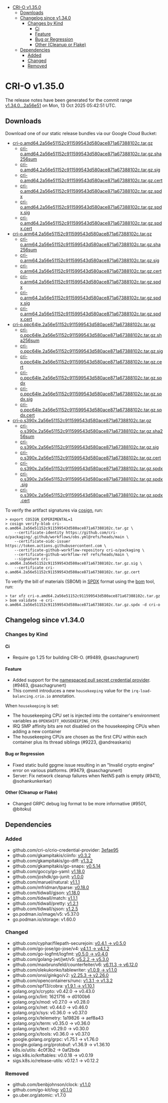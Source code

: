 - [CRI-O v1.35.0](#cri-o-v1350)
  - [Downloads](#downloads)
  - [Changelog since v1.34.0](#changelog-since-v1340)
    - [Changes by Kind](#changes-by-kind)
      - [Ci](#ci)
      - [Feature](#feature)
      - [Bug or Regression](#bug-or-regression)
      - [Other (Cleanup or Flake)](#other-cleanup-or-flake)
  - [Dependencies](#dependencies)
    - [Added](#added)
    - [Changed](#changed)
    - [Removed](#removed)

# CRI-O v1.35.0

The release notes have been generated for the commit range
[v1.34.0...2a56e51](https://github.com/cri-o/cri-o/compare/v1.34.0...v1.35.0) on Mon, 13 Oct 2025 05:42:51 UTC.

## Downloads

Download one of our static release bundles via our Google Cloud Bucket:

- [cri-o.amd64.2a56e51152c911599543d580ace871a67388102c.tar.gz](https://storage.googleapis.com/cri-o/artifacts/cri-o.amd64.2a56e51152c911599543d580ace871a67388102c.tar.gz)
  - [cri-o.amd64.2a56e51152c911599543d580ace871a67388102c.tar.gz.sha256sum](https://storage.googleapis.com/cri-o/artifacts/cri-o.amd64.2a56e51152c911599543d580ace871a67388102c.tar.gz.sha256sum)
  - [cri-o.amd64.2a56e51152c911599543d580ace871a67388102c.tar.gz.sig](https://storage.googleapis.com/cri-o/artifacts/cri-o.amd64.2a56e51152c911599543d580ace871a67388102c.tar.gz.sig)
  - [cri-o.amd64.2a56e51152c911599543d580ace871a67388102c.tar.gz.cert](https://storage.googleapis.com/cri-o/artifacts/cri-o.amd64.2a56e51152c911599543d580ace871a67388102c.tar.gz.cert)
  - [cri-o.amd64.2a56e51152c911599543d580ace871a67388102c.tar.gz.spdx](https://storage.googleapis.com/cri-o/artifacts/cri-o.amd64.2a56e51152c911599543d580ace871a67388102c.tar.gz.spdx)
  - [cri-o.amd64.2a56e51152c911599543d580ace871a67388102c.tar.gz.spdx.sig](https://storage.googleapis.com/cri-o/artifacts/cri-o.amd64.2a56e51152c911599543d580ace871a67388102c.tar.gz.spdx.sig)
  - [cri-o.amd64.2a56e51152c911599543d580ace871a67388102c.tar.gz.spdx.cert](https://storage.googleapis.com/cri-o/artifacts/cri-o.amd64.2a56e51152c911599543d580ace871a67388102c.tar.gz.spdx.cert)
- [cri-o.arm64.2a56e51152c911599543d580ace871a67388102c.tar.gz](https://storage.googleapis.com/cri-o/artifacts/cri-o.arm64.2a56e51152c911599543d580ace871a67388102c.tar.gz)
  - [cri-o.arm64.2a56e51152c911599543d580ace871a67388102c.tar.gz.sha256sum](https://storage.googleapis.com/cri-o/artifacts/cri-o.arm64.2a56e51152c911599543d580ace871a67388102c.tar.gz.sha256sum)
  - [cri-o.arm64.2a56e51152c911599543d580ace871a67388102c.tar.gz.sig](https://storage.googleapis.com/cri-o/artifacts/cri-o.arm64.2a56e51152c911599543d580ace871a67388102c.tar.gz.sig)
  - [cri-o.arm64.2a56e51152c911599543d580ace871a67388102c.tar.gz.cert](https://storage.googleapis.com/cri-o/artifacts/cri-o.arm64.2a56e51152c911599543d580ace871a67388102c.tar.gz.cert)
  - [cri-o.arm64.2a56e51152c911599543d580ace871a67388102c.tar.gz.spdx](https://storage.googleapis.com/cri-o/artifacts/cri-o.arm64.2a56e51152c911599543d580ace871a67388102c.tar.gz.spdx)
  - [cri-o.arm64.2a56e51152c911599543d580ace871a67388102c.tar.gz.spdx.sig](https://storage.googleapis.com/cri-o/artifacts/cri-o.arm64.2a56e51152c911599543d580ace871a67388102c.tar.gz.spdx.sig)
  - [cri-o.arm64.2a56e51152c911599543d580ace871a67388102c.tar.gz.spdx.cert](https://storage.googleapis.com/cri-o/artifacts/cri-o.arm64.2a56e51152c911599543d580ace871a67388102c.tar.gz.spdx.cert)
- [cri-o.ppc64le.2a56e51152c911599543d580ace871a67388102c.tar.gz](https://storage.googleapis.com/cri-o/artifacts/cri-o.ppc64le.2a56e51152c911599543d580ace871a67388102c.tar.gz)
  - [cri-o.ppc64le.2a56e51152c911599543d580ace871a67388102c.tar.gz.sha256sum](https://storage.googleapis.com/cri-o/artifacts/cri-o.ppc64le.2a56e51152c911599543d580ace871a67388102c.tar.gz.sha256sum)
  - [cri-o.ppc64le.2a56e51152c911599543d580ace871a67388102c.tar.gz.sig](https://storage.googleapis.com/cri-o/artifacts/cri-o.ppc64le.2a56e51152c911599543d580ace871a67388102c.tar.gz.sig)
  - [cri-o.ppc64le.2a56e51152c911599543d580ace871a67388102c.tar.gz.cert](https://storage.googleapis.com/cri-o/artifacts/cri-o.ppc64le.2a56e51152c911599543d580ace871a67388102c.tar.gz.cert)
  - [cri-o.ppc64le.2a56e51152c911599543d580ace871a67388102c.tar.gz.spdx](https://storage.googleapis.com/cri-o/artifacts/cri-o.ppc64le.2a56e51152c911599543d580ace871a67388102c.tar.gz.spdx)
  - [cri-o.ppc64le.2a56e51152c911599543d580ace871a67388102c.tar.gz.spdx.sig](https://storage.googleapis.com/cri-o/artifacts/cri-o.ppc64le.2a56e51152c911599543d580ace871a67388102c.tar.gz.spdx.sig)
  - [cri-o.ppc64le.2a56e51152c911599543d580ace871a67388102c.tar.gz.spdx.cert](https://storage.googleapis.com/cri-o/artifacts/cri-o.ppc64le.2a56e51152c911599543d580ace871a67388102c.tar.gz.spdx.cert)
- [cri-o.s390x.2a56e51152c911599543d580ace871a67388102c.tar.gz](https://storage.googleapis.com/cri-o/artifacts/cri-o.s390x.2a56e51152c911599543d580ace871a67388102c.tar.gz)
  - [cri-o.s390x.2a56e51152c911599543d580ace871a67388102c.tar.gz.sha256sum](https://storage.googleapis.com/cri-o/artifacts/cri-o.s390x.2a56e51152c911599543d580ace871a67388102c.tar.gz.sha256sum)
  - [cri-o.s390x.2a56e51152c911599543d580ace871a67388102c.tar.gz.sig](https://storage.googleapis.com/cri-o/artifacts/cri-o.s390x.2a56e51152c911599543d580ace871a67388102c.tar.gz.sig)
  - [cri-o.s390x.2a56e51152c911599543d580ace871a67388102c.tar.gz.cert](https://storage.googleapis.com/cri-o/artifacts/cri-o.s390x.2a56e51152c911599543d580ace871a67388102c.tar.gz.cert)
  - [cri-o.s390x.2a56e51152c911599543d580ace871a67388102c.tar.gz.spdx](https://storage.googleapis.com/cri-o/artifacts/cri-o.s390x.2a56e51152c911599543d580ace871a67388102c.tar.gz.spdx)
  - [cri-o.s390x.2a56e51152c911599543d580ace871a67388102c.tar.gz.spdx.sig](https://storage.googleapis.com/cri-o/artifacts/cri-o.s390x.2a56e51152c911599543d580ace871a67388102c.tar.gz.spdx.sig)
  - [cri-o.s390x.2a56e51152c911599543d580ace871a67388102c.tar.gz.spdx.cert](https://storage.googleapis.com/cri-o/artifacts/cri-o.s390x.2a56e51152c911599543d580ace871a67388102c.tar.gz.spdx.cert)

To verify the artifact signatures via [cosign](https://github.com/sigstore/cosign), run:

```console
> export COSIGN_EXPERIMENTAL=1
> cosign verify-blob cri-o.amd64.2a56e51152c911599543d580ace871a67388102c.tar.gz \
    --certificate-identity https://github.com/cri-o/packaging/.github/workflows/obs.yml@refs/heads/main \
    --certificate-oidc-issuer https://token.actions.githubusercontent.com \
    --certificate-github-workflow-repository cri-o/packaging \
    --certificate-github-workflow-ref refs/heads/main \
    --signature cri-o.amd64.2a56e51152c911599543d580ace871a67388102c.tar.gz.sig \
    --certificate cri-o.amd64.2a56e51152c911599543d580ace871a67388102c.tar.gz.cert
```

To verify the bill of materials (SBOM) in [SPDX](https://spdx.org) format using the [bom](https://sigs.k8s.io/bom) tool, run:

```console
> tar xfz cri-o.amd64.2a56e51152c911599543d580ace871a67388102c.tar.gz
> bom validate -e cri-o.amd64.2a56e51152c911599543d580ace871a67388102c.tar.gz.spdx -d cri-o
```

## Changelog since v1.34.0

### Changes by Kind

#### Ci
 - Require go 1.25 for building CRI-O. (#9489, @saschagrunert)

#### Feature
 - Added support for the [namespaced pull secret credential provider](https://github.com/cri-o/credential-provider). (#9463, @saschagrunert)
 - This commit introduces a new `housekeeping` value for the `irq-load-balancing.crio.io` annotation.
  
  When `housekeeping` is set:
  - The housekeeping CPU set is injected into the container's environment variables as `OPENSHIFT_HOUSEKEEPING_CPUS`
  - IRQ SMP affinity bits are not disabled on the housekeeping CPUs when adding a new container
  - The housekeeping CPUs are chosen as the first CPU within each container plus its thread siblings (#9223, @andreaskaris)

#### Bug or Regression
 - Fixed static build gpgme issue resulting in an "Invalid crypto engine" error on various platforms. (#9479, @saschagrunert)
 - Server: Fix network cleanup failures when NetNS path is empty (#9410, @sohankunkerkar)

#### Other (Cleanup or Flake)
 - Changed GRPC debug log format to be more informative (#9501, @bitoku)

## Dependencies

### Added
- github.com/cri-o/crio-credential-provider: [3efae95](https://github.com/cri-o/crio-credential-provider/tree/3efae95)
- github.com/gkampitakis/ciinfo: [v0.3.2](https://github.com/gkampitakis/ciinfo/tree/v0.3.2)
- github.com/gkampitakis/go-diff: [v1.3.2](https://github.com/gkampitakis/go-diff/tree/v1.3.2)
- github.com/gkampitakis/go-snaps: [v0.5.14](https://github.com/gkampitakis/go-snaps/tree/v0.5.14)
- github.com/goccy/go-yaml: [v1.18.0](https://github.com/goccy/go-yaml/tree/v1.18.0)
- github.com/joshdk/go-junit: [v1.0.0](https://github.com/joshdk/go-junit/tree/v1.0.0)
- github.com/maruel/natural: [v1.1.1](https://github.com/maruel/natural/tree/v1.1.1)
- github.com/mfridman/tparse: [v0.18.0](https://github.com/mfridman/tparse/tree/v0.18.0)
- github.com/tidwall/gjson: [v1.18.0](https://github.com/tidwall/gjson/tree/v1.18.0)
- github.com/tidwall/match: [v1.1.1](https://github.com/tidwall/match/tree/v1.1.1)
- github.com/tidwall/pretty: [v1.2.1](https://github.com/tidwall/pretty/tree/v1.2.1)
- github.com/tidwall/sjson: [v1.2.5](https://github.com/tidwall/sjson/tree/v1.2.5)
- go.podman.io/image/v5: v5.37.0
- go.podman.io/storage: v1.60.0

### Changed
- github.com/cyphar/filepath-securejoin: [v0.4.1 → v0.5.0](https://github.com/cyphar/filepath-securejoin/compare/v0.4.1...v0.5.0)
- github.com/go-jose/go-jose/v4: [v4.1.1 → v4.1.2](https://github.com/go-jose/go-jose/compare/v4.1.1...v4.1.2)
- github.com/go-logfmt/logfmt: [v0.5.0 → v0.4.0](https://github.com/go-logfmt/logfmt/compare/v0.5.0...v0.4.0)
- github.com/golang-jwt/jwt/v5: [v5.2.2 → v5.3.0](https://github.com/golang-jwt/jwt/compare/v5.2.2...v5.3.0)
- github.com/maxbrunsfeld/counterfeiter/v6: [v6.11.3 → v6.12.0](https://github.com/maxbrunsfeld/counterfeiter/compare/v6.11.3...v6.12.0)
- github.com/olekukonko/tablewriter: [v1.0.9 → v1.1.0](https://github.com/olekukonko/tablewriter/compare/v1.0.9...v1.1.0)
- github.com/onsi/ginkgo/v2: [v2.25.3 → v2.26.0](https://github.com/onsi/ginkgo/compare/v2.25.3...v2.26.0)
- github.com/opencontainers/runc: [v1.3.1 → v1.3.2](https://github.com/opencontainers/runc/compare/v1.3.1...v1.3.2)
- github.com/spf13/cobra: [v1.9.1 → v1.10.1](https://github.com/spf13/cobra/compare/v1.9.1...v1.10.1)
- golang.org/x/crypto: v0.42.0 → v0.43.0
- golang.org/x/lint: 1621716 → d0100b6
- golang.org/x/mod: v0.27.0 → v0.28.0
- golang.org/x/net: v0.44.0 → v0.46.0
- golang.org/x/sys: v0.36.0 → v0.37.0
- golang.org/x/telemetry: 1a19826 → aef8a43
- golang.org/x/term: v0.35.0 → v0.36.0
- golang.org/x/text: v0.29.0 → v0.30.0
- golang.org/x/tools: v0.36.0 → v0.37.0
- google.golang.org/grpc: v1.75.1 → v1.76.0
- google.golang.org/protobuf: v1.36.9 → v1.36.10
- k8s.io/utils: 4c0f3b2 → 0af2bda
- sigs.k8s.io/knftables: v0.0.18 → v0.0.19
- sigs.k8s.io/release-utils: v0.12.1 → v0.12.2

### Removed
- github.com/benbjohnson/clock: [v1.1.0](https://github.com/benbjohnson/clock/tree/v1.1.0)
- github.com/go-kit/log: [v0.1.0](https://github.com/go-kit/log/tree/v0.1.0)
- go.uber.org/atomic: v1.7.0
